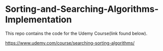 # Sorting-and-Searching-Algorithms-Implementation

This repo contains the code for the Udemy Course(link found below). 

https://www.udemy.com/course/searching-sorting-algorithms/
